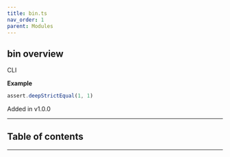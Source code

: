 ```yaml
---
title: bin.ts
nav_order: 1
parent: Modules
---
```


## bin overview

CLI

**Example**

```ts
assert.deepStrictEqual(1, 1)
```

Added in v1.0.0

---

<h2 class="text-delta">Table of contents</h2>

---
